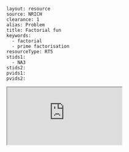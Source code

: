 ````
layout: resource
source: NRICH
clearance: 1
alias: Problem
title: Factorial fun
keywords:
  - factorial
  - prime factorisation
resourceType: RT5
stids1:
  - NA3
stids2:
pvids1:
pvids2:

````

<div class="row-fluid">
<iframe src="http://nrich.maths.org/1950?mobile=1" class="span12 nrich-embed"></iframe>
</div>

